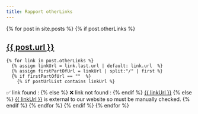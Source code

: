 ```yaml
---
title: Rapport otherLinks
---
```



{% for post in site.posts %}
  {% if post.otherLinks %}
## <a href="{{ post.url }}">{{ post.url }}</a>
    {% for link in post.otherLinks %}
      {% assign linkUrl = link.last.url | default: link.url  %}
      {% assign firstPartOfUrl = linkUrl | split:"/" | first %}
      {% if firstPartOfUrl == ""  %}
        {% if postUrlList contains linkUrl %}
✅ link found :
        {% else %}
❌ link not found : {% endif %}
<a href="{{ linkUrl }}">{{ linkUrl }}</a>
      {% else %}
<a href="{{ linkUrl }}">{{ linkUrl }}</a> 
is external to our website so must be manually checked.
      {% endif %}
    {% endfor %}
  {% endif %}
{% endfor %}
